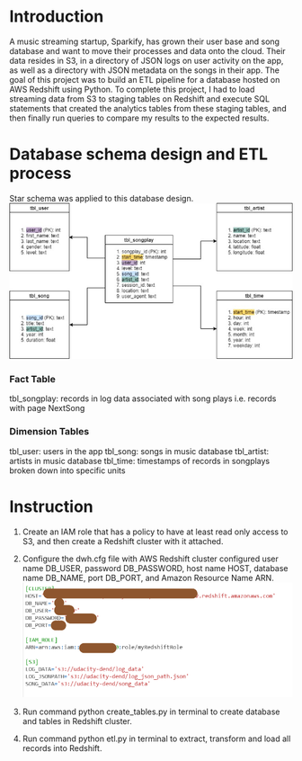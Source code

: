 # Introduction
A music streaming startup, Sparkify, has grown their user base and song database and want to move their processes and data onto the cloud. Their data resides in S3, in a directory of JSON logs on user activity on the app, as well as a directory with JSON metadata on the songs in their app.
The goal of this project was to build an ETL pipeline for a database hosted on AWS Redshift using Python. 
To complete this project, I had to load streaming data from S3 to staging tables on Redshift and execute SQL statements that created the analytics tables from these staging tables, and then finally run queries to compare my results to the expected results.

# Database schema design and ETL process
Star schema was applied to this database design.
![Udacity_DE_p2](Udacity_DE_p2.jpg)

### Fact Table
tbl_songplay: records in log data associated with song plays i.e. records with page NextSong
### Dimension Tables
tbl_user: users in the app
tbl_song: songs in music database
tbl_artist: artists in music database
tbl_time: timestamps of records in songplays broken down into specific units

# Instruction
1. Create an IAM role that has a policy to have at least read only access to S3, and then create a Redshift cluster with it attached.
2. Configure the dwh.cfg file with AWS Redshift cluster configured user name DB_USER, password DB_PASSWORD, host name HOST, database name DB_NAME, port DB_PORT, and Amazon Resource Name ARN.
![cfg.png](cfg.png)

3. Run command python create_tables.py in terminal to create database and tables in Redshift cluster.
4. Run command python etl.py in terminal to extract, transform and load all records into Redshift.


